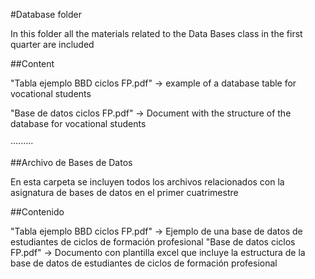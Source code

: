 #Database folder

In this folder all the materials related to the Data Bases class in the first quarter are included

##Content

"Tabla ejemplo BBD ciclos FP.pdf" -> example of a database table for vocational students

"Base de datos ciclos FP.pdf" -> Document with the structure of the database for vocational students


·········

##Archivo de Bases de Datos

En esta carpeta se incluyen todos los archivos relacionados con la asignatura de bases de datos en el primer cuatrimestre

##Contenido

"Tabla ejemplo BBD ciclos FP.pdf" -> Ejemplo de una base de datos de estudiantes de ciclos de formación profesional
"Base de datos ciclos FP.pdf" -> Documento con plantilla excel que incluye la estructura de la base de datos de estudiantes de ciclos de formación profesional
